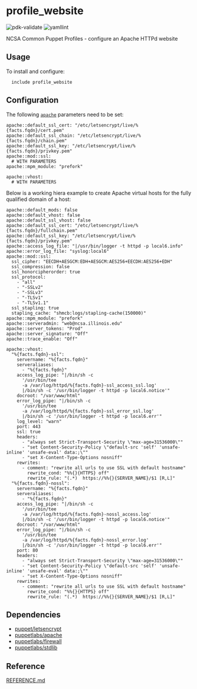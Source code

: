 # profile_website

![pdk-validate](https://github.com/ncsa/puppet-profile_website/workflows/pdk-validate/badge.svg)
![yamllint](https://github.com/ncsa/puppet-profile_website/workflows/yamllint/badge.svg)

NCSA Common Puppet Profiles - configure an Apache HTTPd website

## Usage

To install and configure:

```
  include profile_website
```

## Configuration

The following [`apache`](https://forge.puppet.com/modules/puppetlabs/apache/reference) parameters need to be set:
```
apache::default_ssl_cert: "/etc/letsencrypt/live/%{facts.fqdn}/cert.pem"
apache::default_ssl_chain: "/etc/letsencrypt/live/%{facts.fqdn}/chain.pem"
apache::default_ssl_key: "/etc/letsencrypt/live/%{facts.fqdn}/privkey.pem"
apache::mod::ssl:
  # WITH PARAMETERS
apache::mpm_module: "prefork"

apache::vhost:
  # WITH PARAMETERS
```

Below is a working hiera example to create Apache virtual hosts for the fully qualified domain of a host:
```
apache::default_mods: false
apache::default_vhost: false
apache::default_ssl_vhost: false
apache::default_ssl_cert: "/etc/letsencrypt/live/%{facts.fqdn}/fullchain.pem"
apache::default_ssl_key: "/etc/letsencrypt/live/%{facts.fqdn}/privkey.pem"
apache::access_log_file: "|/usr/bin/logger -t httpd -p local6.info"
apache::error_log_file: "syslog:local6"
apache::mod::ssl:
  ssl_cipher: "EECDH+AESGCM:EDH+AESGCM:AES256+EECDH:AES256+EDH"
  ssl_compression: false
  ssl_honorcipherorder: true
  ssl_protocol:
    - "all"
    - "-SSLv2"
    - "-SSLv3"
    - "-TLSv1"
    - "-TLSv1.1"
  ssl_stapling: true
  stapling_cache: "shmcb:logs/stapling-cache(150000)"
apache::mpm_module: "prefork"
apache::serveradmin: "web@ncsa.illinois.edu"
apache::server_tokens: "Prod"
apache::server_signature: "Off"
apache::trace_enable: "Off"

apache::vhost:
  "%{facts.fqdn}-ssl":
    servername: "%{facts.fqdn}"
    serveraliases:
      - "%{facts.fqdn}"
    access_log_pipe: "|/bin/sh -c
      '/usr/bin/tee
      -a /var/log/httpd/%{facts.fqdn}-ssl_access_ssl.log'
      |/bin/sh -c '/usr/bin/logger -t httpd -p local6.notice'"
    docroot: "/var/www/html"
    error_log_pipe: "|/bin/sh -c
      '/usr/bin/tee
      -a /var/log/httpd/%{facts.fqdn}-ssl_error_ssl.log'
      |/bin/sh -c '/usr/bin/logger -t httpd -p local6.err'"
    log_level: "warn"
    port: 443
    ssl: true
    headers:
      - "always set Strict-Transport-Security \"max-age=31536000\""
      - "set Content-Security-Policy \"default-src 'self' 'unsafe-inline' 'unsafe-eval' data:;\""
      - "set X-Content-Type-Options nosniff"
    rewrites:
      - comment: "rewrite all urls to use SSL with default hostname"
        rewrite_cond: "%%{}{HTTPS} off"
        rewrite_rule: "(.*)  https://%%{}{SERVER_NAME}/$1 [R,L]"
  "%{facts.fqdn}-nossl":
    servername: "%{facts.fqdn}"
    serveraliases:
      - "%{facts.fqdn}"
    access_log_pipe: "|/bin/sh -c
      '/usr/bin/tee
      -a /var/log/httpd/%{facts.fqdn}-nossl_access.log'
      |/bin/sh -c '/usr/bin/logger -t httpd -p local6.notice'"
    docroot: "/var/www/html"
    error_log_pipe: "|/bin/sh -c
      '/usr/bin/tee
      -a /var/log/httpd/%{facts.fqdn}-nossl_error.log'
      |/bin/sh -c '/usr/bin/logger -t httpd -p local6.err'"
    port: 80
    headers:
      - "always set Strict-Transport-Security \"max-age=31536000\""
      - "set Content-Security-Policy \"default-src 'self' 'unsafe-inline' 'unsafe-eval' data:;\""
      - "set X-Content-Type-Options nosniff"
    rewrites:
      - comment: "rewrite all urls to use SSL with default hostname"
        rewrite_cond: "%%{}{HTTPS} off"
        rewrite_rule: "(.*)  https://%%{}{SERVER_NAME}/$1 [R,L]"
```

## Dependencies
- [puppet/letsencrypt](https://forge.puppet.com/modules/puppet/letsencrypt)
- [puppetlabs/apache](https://forge.puppet.com/modules/puppetlabs/apache)
- [puppetlabs/firewall](https://forge.puppet.com/puppetlabs/firewall)
- [puppetlabs/stdlib](https://forge.puppet.com/modules/puppetlabs/stdlib)

## Reference

[REFERENCE.md](REFERENCE.md)

